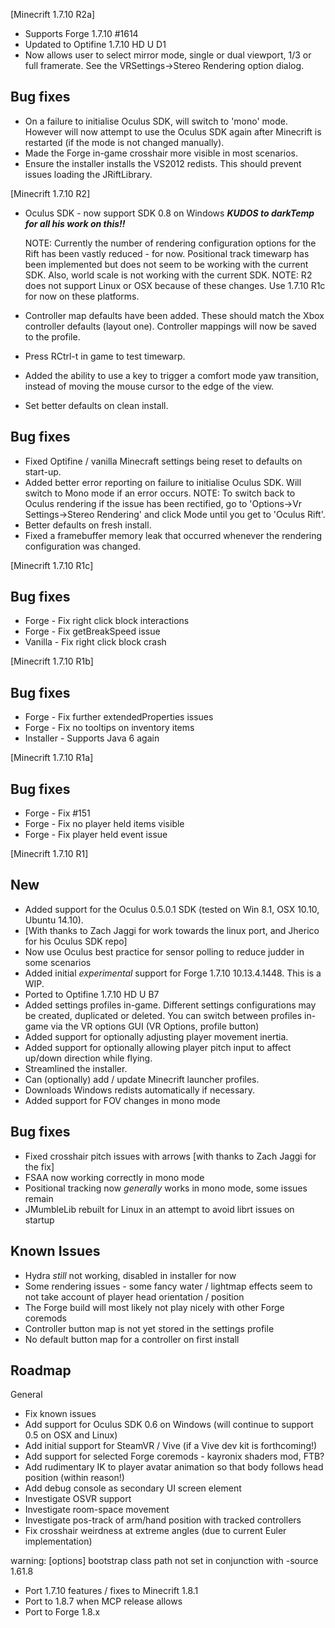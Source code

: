 [Minecrift 1.7.10 R2a]

- Supports Forge 1.7.10 #1614
- Updated to Optifine 1.7.10 HD U D1
- Now allows user to select mirror mode, single or dual viewport, 1/3 or full framerate. See 
  the VRSettings->Stereo Rendering option dialog.
  
Bug fixes
---------
- On a failure to initialise Oculus SDK, will switch to 'mono' mode. However will now attempt
  to use the Oculus SDK again after Minecrift is restarted (if the mode is not changed manually).
- Made the Forge in-game crosshair more visible in most scenarios.
- Ensure the installer installs the VS2012 redists. This should prevent issues loading the 
  JRiftLibrary.
  

[Minecrift 1.7.10 R2]

- Oculus SDK - now support SDK 0.8 on Windows ***KUDOS to darkTemp for all his work on this!!***

  NOTE: Currently the number of rendering configuration options for the Rift has been vastly
        reduced - for now. Positional track timewarp has been implemented but does not seem to
	    be working with the current SDK. Also, world scale is not working with the current SDK.
  NOTE: R2 does not support Linux or OSX because of these changes. Use 1.7.10 R1c for now on
        these platforms. 
	
- Controller map defaults have been added. These should match the Xbox controller defaults (layout 
  one). Controller mappings will now be saved to the profile. 
- Press RCtrl-t in game to test timewarp.
- Added the ability to use a key to trigger a comfort mode yaw transition, instead of moving the 
  mouse cursor to the edge of the view.
- Set better defaults on clean install.

Bug fixes
---------

- Fixed Optifine / vanilla Minecraft settings being reset to defaults on start-up.
- Added better error reporting on failure to initialise Oculus SDK. Will switch to Mono mode if an error occurs.
  NOTE: To switch back to Oculus rendering if the issue has been rectified, go to 'Options->Vr Settings->Stereo 
        Rendering' and click Mode until you get to 'Oculus Rift'.
- Better defaults on fresh install.
- Fixed a framebuffer memory leak that occurred whenever the rendering configuration was changed.
        
         
[Minecrift 1.7.10 R1c]
 
Bug fixes
-------------
 
 - Forge - Fix right click block interactions
 - Forge - Fix getBreakSpeed issue
 - Vanilla - Fix right click block crash
 
 [Minecrift 1.7.10 R1b]
 
Bug fixes
-------------
 
- Forge - Fix further extendedProperties issues
- Forge - Fix no tooltips on inventory items
- Installer - Supports Java 6 again

[Minecrift 1.7.10 R1a]

Bug fixes
-------------

- Forge - Fix #151 
- Forge - Fix no player held items visible
- Forge - Fix player held event issue


[Minecrift 1.7.10 R1]

New
------

- Added support for the Oculus 0.5.0.1 SDK (tested on Win 8.1, OSX 10.10, Ubuntu 14.10). 
- [With thanks to Zach Jaggi for work towards the linux port, and Jherico for his Oculus SDK repo]
- Now use Oculus best practice for sensor polling to reduce judder in some scenarios
- Added initial *experimental* support for Forge 1.7.10 10.13.4.1448. This is a WIP.
- Ported to Optifine 1.7.10 HD U B7
- Added settings profiles in-game. Different settings configurations may be created, duplicated or deleted. 
  You can switch between profiles in-game via the VR options GUI (VR Options, profile button)
- Added support for optionally adjusting player movement inertia. 
- Added support for optionally allowing player pitch input to affect up/down direction while flying.
- Streamlined the installer. 
- Can (optionally) add / update Minecrift launcher profiles. 
- Downloads Windows redists automatically if necessary.
- Added support for FOV changes in mono mode


Bug fixes
-------------

- Fixed crosshair pitch issues with arrows [with thanks to Zach Jaggi for the fix]
- FSAA now working correctly in mono mode
- Positional tracking now *generally* works in mono mode, some issues remain
- JMumbleLib rebuilt for Linux in an attempt to avoid librt issues on startup


Known Issues
--------------------

- Hydra *still* not working, disabled in installer for now
- Some rendering issues - some fancy water / lightmap effects seem to not take account of player head 
  orientation / position
- The Forge build will most likely not play nicely with other Forge coremods
- Controller button map is not yet stored in the settings profile
- No default button map for a controller on first install


Roadmap
-------------

General
- Fix known issues
- Add support for Oculus SDK 0.6 on Windows (will continue to support 0.5 on OSX and Linux)
- Add initial support for SteamVR / Vive (if a Vive dev kit is forthcoming!)
- Add support for selected Forge coremods - kayronix shaders mod, FTB?
- Add rudimentary IK to player avatar animation so that body follows head position (within reason!)
- Add debug console as secondary UI screen element
- Investigate OSVR support
- Investigate room-space movement
- Investigate pos-track of arm/hand position with tracked controllers
- Fix crosshair weirdness at extreme angles (due to current Euler implementation)

warning: [options] bootstrap class path not set in conjunction with -source 1.61.8
- Port 1.7.10 features / fixes to Minecrift 1.8.1
- Port to 1.8.7 when MCP release allows
- Port to Forge 1.8.x